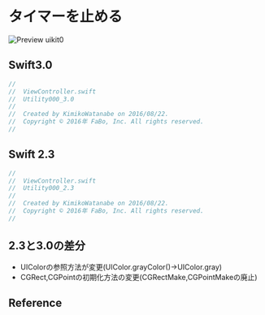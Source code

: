 # タイマーを止める

![Preview uikit0]()

## Swift3.0
```swift
//
//  ViewController.swift
//  Utility000_3.0
//
//  Created by KimikoWatanabe on 2016/08/22.
//  Copyright © 2016年 FaBo, Inc. All rights reserved.
//


```

## Swift 2.3
```swift
//
//  ViewController.swift
//  Utility000_2.3
//
//  Created by KimikoWatanabe on 2016/08/22.
//  Copyright © 2016年 FaBo, Inc. All rights reserved.
//
```

## 2.3と3.0の差分
* UIColorの参照方法が変更(UIColor.grayColor()->UIColor.gray)
* CGRect,CGPointの初期化方法の変更(CGRectMake,CGPointMakeの廃止)

## Reference
